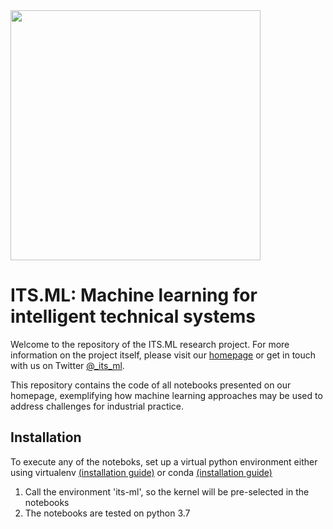 <img src="https://its-ml.de/wp-content/uploads/2019/06/ITS_ML_logo_v2-1568x527.png" width="400"/>

# ITS.ML: Machine learning for intelligent technical systems

Welcome to the repository of the ITS.ML research project. For more information on the project itself, please visit our [homepage](https://its-ml.de/) or get in touch with us on Twitter [@_its_ml](https://twitter.com/_its_ml).

This repository contains the code of all notebooks presented on our homepage, exemplifying how machine learning approaches may be used to address challenges for industrial practice. 

## Installation

To execute any of the noteboks, set up a virtual python environment either using virtualenv [(installation guide)](https://virtualenv.pypa.io/en/stable/installation/) or conda [(installation guide)](https://docs.conda.io/projects/conda/en/latest/user-guide/install/)

1. Call the environment 'its-ml', so the kernel will be pre-selected in the notebooks
2. The notebooks are tested on python 3.7
